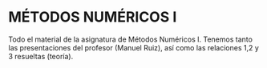 # **MÉTODOS NUMÉRICOS I**

Todo el material de la asignatura de Métodos Numéricos I. Tenemos tanto las presentaciones del profesor (Manuel Ruiz), así como las relaciones 1,2 y 3 resueltas (teoría).